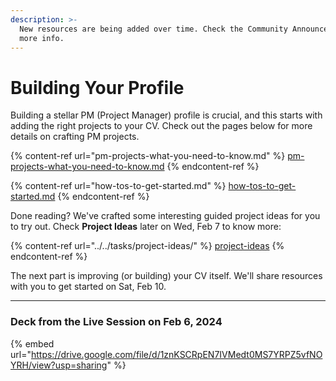 ```yaml
---
description: >-
  New resources are being added over time. Check the Community Announcements for
  more info.
---
```


# Building Your Profile

Building a stellar PM (Project Manager) profile is crucial, and this starts with adding the right projects to your CV. Check out the pages below for more details on crafting PM projects.

{% content-ref url="pm-projects-what-you-need-to-know.md" %}
[pm-projects-what-you-need-to-know.md](pm-projects-what-you-need-to-know.md)
{% endcontent-ref %}

{% content-ref url="how-tos-to-get-started.md" %}
[how-tos-to-get-started.md](how-tos-to-get-started.md)
{% endcontent-ref %}

Done reading? We've crafted some interesting guided project ideas for you to try out. Check **Project Ideas** later on Wed, Feb 7 to know more:

{% content-ref url="../../tasks/project-ideas/" %}
[project-ideas](../../tasks/project-ideas/)
{% endcontent-ref %}

The next part is improving (or building) your CV itself. We'll share resources with you to get started on Sat, Feb 10.

***

### Deck from the Live Session on Feb 6, 2024

{% embed url="https://drive.google.com/file/d/1znKSCRpEN7IVMedt0MS7YRPZ5vfNOYRH/view?usp=sharing" %}
